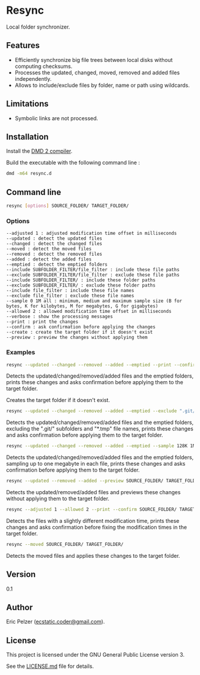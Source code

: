 # Resync

Local folder synchronizer.

## Features

* Efficiently synchronize big file trees between local disks without computing checksums.
* Processes the updated, changed, moved, removed and added files independently.
* Allows to include/exclude files by folder, name or path using wildcards.

## Limitations

* Symbolic links are not processed.

## Installation

Install the [DMD 2 compiler](https://dlang.org/download.html).

Build the executable with the following command line :

```bash
dmd -m64 resync.d
```

## Command line

```bash
resync [options] SOURCE_FOLDER/ TARGET_FOLDER/
```

### Options

```
--adjusted 1 : adjusted modification time offset in milliseconds
--updated : detect the updated files
--changed : detect the changed files
--moved : detect the moved files
--removed : detect the removed files
--added : detect the added files
--emptied : detect the emptied folders
--include SUBFOLDER_FILTER/file_filter : include these file paths
--exclude SUBFOLDER_FILTER/file_filter : exclude these file paths
--include SUBFOLDER_FILTER/ : include these folder paths
--exclude SUBFOLDER_FILTER/ : exclude these folder paths
--include file_filter : include these file names
--exclude file_filter : exclude these file names
--sample 0 1M all : minimum, medium and maximum sample size (B for bytes, K for kilobytes, M for megabytes, G for gigabytes)
--allowed 2 : allowed modification time offset in milliseconds
--verbose : show the processing messages
--print : print the changes
--confirm : ask confirmation before applying the changes
--create : create the target folder if it doesn't exist
--preview : preview the changes without applying them
``` 

### Examples

```bash
resync --updated --changed --removed --added --emptied --print --confirm --create SOURCE_FOLDER/ TARGET_FOLDER/
```

Detects the updated/changed/removed/added files and the emptied folders, prints these changes and asks confirmation before applying them to the target folder.

Creates the target folder if it doesn't exist.

```bash
resync --updated --changed --removed --added --emptied --exclude ".git/" --exclude "*/.git/" --exclude "*.tmp" --print --confirm SOURCE_FOLDER/ TARGET_FOLDER/
```

Detects the updated/changed/removed/added files and the emptied folders, excluding the ".git/" subfolders and "\*.tmp" file names, prints these changes and asks confirmation before applying them to the target folder.

```bash
resync --updated --changed --removed --added --emptied --sample 128K 1M 1M --verbose --print --confirm SOURCE_FOLDER/ TARGET_FOLDER/
```

Detects the updated/changed/removed/added files and the emptied folders, sampling up to one megabyte in each file, prints these changes and asks confirmation before applying them to the target folder.

```bash
resync --updated --removed --added --preview SOURCE_FOLDER/ TARGET_FOLDER/
```

Detects the updated/removed/added files and previews these changes without applying them to the target folder.

```bash
resync --adjusted 1 --allowed 2 --print --confirm SOURCE_FOLDER/ TARGET_FOLDER/
```

Detects the files with a slightly different modification time, prints these changes and asks confirmation before fixing the modification times in the target folder.

```bash
resync --moved SOURCE_FOLDER/ TARGET_FOLDER/
```

Detects the moved files and applies these changes to the target folder.

## Version

0.1

## Author

Eric Pelzer (ecstatic.coder@gmail.com).

## License

This project is licensed under the GNU General Public License version 3.

See the [LICENSE.md](LICENSE.md) file for details.
